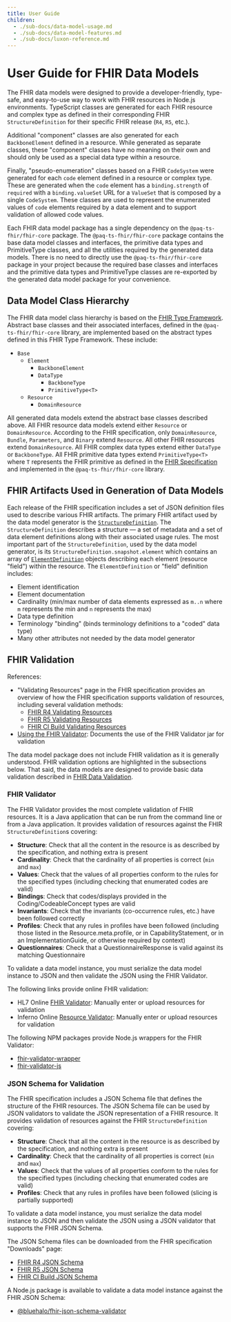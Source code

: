 ```yaml
---
title: User Guide
children:
  - ./sub-docs/data-model-usage.md
  - ./sub-docs/data-model-features.md
  - ./sub-docs/luxon-reference.md
---
```


# User Guide for FHIR Data Models

The FHIR data models were designed to provide a developer-friendly, type-safe, and easy-to-use way to work with FHIR
resources in Node.js environments.
TypeScript classes are generated for each FHIR resource and complex type as defined in their corresponding
FHIR `StructureDefinition` for their specific FHIR release (`R4`, `R5`, etc.).

Additional "component" classes are also generated for each `BackboneElement` defined in a resource.
While generated as separate classes, these "component" classes have no meaning on their own and should only be used
as a special data type within a resource.

Finally, "pseudo-enumeration" classes based on a FHIR `CodeSystem` were generated for each `code` element defined
in a resource or complex type.
These are generated when the `code` element has a `binding.strength` of `required` with a `binding.valueSet` URL for
a `ValueSet` that is composed by a single `CodeSystem`.
These classes are used to represent the enumerated values of `code` elements required by a data element and to support
validation of allowed code values.

Each FHIR data model package has a single dependency on the `@paq-ts-fhir/fhir-core` package.
The `@paq-ts-fhir/fhir-core` package contains the base data model classes and interfaces, the primitive data types and
PrimitiveType classes, and all the utilities required by the generated data models.
There is no need to directly use the `@paq-ts-fhir/fhir-core` package in your project because the required base
classes and interfaces and the primitive data types and PrimitiveType classes are re-exported by the generated data
model package for your convenience.

## Data Model Class Hierarchy

The FHIR data model class hierarchy is based on the [FHIR Type Framework](https://hl7.org/fhir/types.html).
Abstract base classes and their associated interfaces, defined in the `@paq-ts-fhir/fhir-core` library, are implemented
based on the abstract types defined in this FHIR Type Framework.
These include:

- `Base`
  - `Element`
    - `BackboneElement`
    - `DataType`
      - `BackboneType`
      - `PrimitiveType<T>`
  - `Resource`
    - `DomainResource`

All generated data models extend the abstract base classes described above.
All FHIR resource data models extend either `Resource` or `DomainResource`.
According to the FHIR specification, only `DomainResource`, `Bundle`, `Parameters`, and `Binary` extend `Resource`.
All other FHIR resources extend `DomainResource`.
All FHIR complex data types extend either `DataType` or `BackboneType`.
All FHIR primitive data types extend `PrimitiveType<T>` where `T` represents the FHIR primitive as defined in the
[FHIR Specification](https://www.hl7.org/fhir/datatypes.html#primitive) and implemented in the `@paq-ts-fhir/fhir-core`
library.

## FHIR Artifacts Used in Generation of Data Models

Each release of the FHIR specification includes a set of JSON definition files used to describe various FHIR artifacts.
The primary FHIR artifact used by the data model generator is the
[`StructureDefinition`](https://www.hl7.org/fhir/structuredefinition.html).
The `StructureDefinition` describes a structure — a set of metadata and a set of data element definitions along with
their associated usage rules.
The most important part of the `StructureDefinition`, used by the data model generator, is its
`StructureDefinition.snapshot.element` which contains an array of
[`ElementDefinition`](https://www.hl7.org/fhir/elementdefinition.html) objects describing each element (resource
"field") within the resource.
The `ElementDefinition` or "field" definition includes:

- Element identification
- Element documentation
- Cardinality (min/max number of data elements expressed as `m..n` where `m` represents the min and `n` represents the max)
- Data type definition
- Terminology "binding" (binds terminology definitions to a "coded" data type)
- Many other attributes not needed by the data model generator

## FHIR Validation

References:

- "Validating Resources" page in the FHIR specification provides an overview of how the FHIR specification supports
  validation of resources, including several validation methods:
  - [FHIR R4 Validating Resources](https://www.hl7.org/fhir/R4/validation.html)
  - [FHIR R5 Validating Resources](https://www.hl7.org/fhir/R5/validation.html)
  - [FHIR CI Build Validating Resources](https://build.fhir.org/validation.html)
- [Using the FHIR Validator](https://confluence.hl7.org/spaces/FHIR/pages/35718580/Using+the+FHIR+Validator): Documents
  the use of the FHIR Validator jar for validation

The data model package does not include FHIR validation as it is generally understood.
FHIR validation options are highlighted in the subsections below.
That said, the data models are designed to provide basic data validation described in
[FHIR Data Validation](./sub-docs/data-model-features.md#fhir-data-validation).

### FHIR Validator

The FHIR Validator provides the most complete validation of FHIR resources.
It is a Java application that can be run from the command line or from a Java application.
It provides validation of resources against the FHIR `StructureDefinition`s covering:

- **Structure**: Check that all the content in the resource is as described by the specification, and nothing extra is present
- **Cardinality**: Check that the cardinality of all properties is correct (`min` and `max`)
- **Values**: Check that the values of all properties conform to the rules for the specified types
  (including checking that enumerated codes are valid)
- **Bindings**: Check that codes/displays provided in the Coding/CodeableConcept types are valid
- **Invariants**: Check that the invariants (co-occurrence rules, etc.) have been followed correctly
- **Profiles**: Check that any rules in profiles have been followed (including those listed in the Resource.meta.profile,
  or in CapabilityStatement, or in an ImplementationGuide, or otherwise required by context)
- **Questionnaires**: Check that a QuestionnaireResponse is valid against its matching Questionnaire

To validate a data model instance, you must serialize the data model instance to JSON and then validate the JSON
using the FHIR Validator.

The following links provide online FHIR validation:

- HL7 Online [FHIR Validator](https://validator.fhir.org/): Manually enter or upload resources for validation
- Inferno Online [Resource Validator](https://inferno.healthit.gov/validator/): Manually enter or upload resources
  for validation

The following NPM packages provide Node.js wrappers for the FHIR Validator:

- [fhir-validator-wrapper](https://www.npmjs.com/package/fhir-validator-wrapper)
- [fhir-validator-js](https://www.npmjs.com/package/fhir-validator-js)

### JSON Schema for Validation

The FHIR specification includes a JSON Schema file that defines the structure of the FHIR resources.
The JSON Schema file can be used by JSON validators to validate the JSON representation of a FHIR resource.
It provides validation of resources against the FHIR `StructureDefinition` covering:

- **Structure**: Check that all the content in the resource is as described by the specification, and nothing extra is present
- **Cardinality**: Check that the cardinality of all properties is correct (`min` and `max`)
- **Values**: Check that the values of all properties conform to the rules for the specified types
  (including checking that enumerated codes are valid)
- **Profiles**: Check that any rules in profiles have been followed (slicing is partially supported)

To validate a data model instance, you must serialize the data model instance to JSON and then validate the JSON
using a JSON validator that supports the FHIR JSON Schema.

The JSON Schema files can be downloaded from the FHIR specification "Downloads" page:

- [FHIR R4 JSON Schema](https://www.hl7.org/fhir/R4/downloads.html)
- [FHIR R5 JSON Schema](https://www.hl7.org/fhir/R5/downloads.html)
- [FHIR CI Build JSON Schema](https://build.fhir.org/downloads.html)

A Node.js package is available to validate a data model instance against the FHIR JSON Schema:

- [@bluehalo/fhir-json-schema-validator](https://www.npmjs.com/package/@bluehalo/fhir-json-schema-validator)
